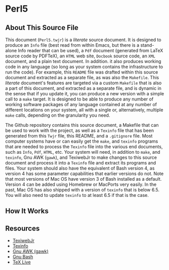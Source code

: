# Perl5

## About This Source File

This document (`Perl5.twjr`) is a *literate* source document. It is designed to
produce an `Info` file (best read from within Emacs, but there is a stand-alone
Info reader  that can be used),  a `Pdf` document (generated  from LaTeX source
code by PDFTeX), an `HTML` web  site, `Docbook` source code, an `XML` document,
and a plain  text document. In addition.  it also produces working  code in any
language (so long as your system  contains the infrastructure to run the code).
For example,  this `README` file  was drafted  within this source  document and
extracted  as a  separate file,  as was  also the  `Makefile`. This  *literate*
document's features are targeted via a custom `Makefile` that is also a part of
this document, and  extracted as a separate  file, and is dynamic  in the sense
that if you  update it, you can produce  a new version with a simple  call to a
`make` target.  It is  designed to  be able  to produce  any number  of working
software  packages  of  any  language  contained at  any  number  of  different
locations on your system, all with  a single or, alternatively, multiple `make`
calls, depending on the granularity you need.

The Github  repository contains this  source document,  a Makefile that  can be
used  to work  with the  project, as  well as  a `Texinfo`  file that  has been
generated from  this `Twjr` file,  this README,  and a `.gitignore`  file. Most
computer systems have or can easily get the `make`, and `texinfo` programs that
are needed to  process the `Texinfo` file into the  various end documents, such
as `Info`,  `Pdf`, `HTML`, etc. Your  system will need, in  addition to `make`,
and `texinfo`, Gnu  AWK (`gawk`), and TexiwebJr to make  changes to this source
document and  process it  into a  `Texinfo` file and  extract its  programs and
files.  Your system  should also  have  the equivalent  of Bash  version 4,  as
version 4  has some parameter capabilities  that earlier versions do  not. Note
that most  versions of Mac OS  have version 3  of Bash installed as  a default.
Version 4 can be added using Homebrew or MacPorts very easily. In the past, Mac
OS has  also shipped with a  version of `texinfo`  that is below 6.5.  You will
also need to update `texinfo` to at least 6.5 if that is the case.

## How It Works

## Resources

* [TexiwebJr](https://github.com/arnoldrobbins/texiwebjr)
* [Texinfo](https://www.gnu.org/software/texinfo/)
* [Gnu AWK (gawk)](https://www.gnu.org/software/gawk/)
* [Gnu Bash](https://www.gnu.org/software/bash/)
* [TeX Live](https://www.tug.org/texlive/)

